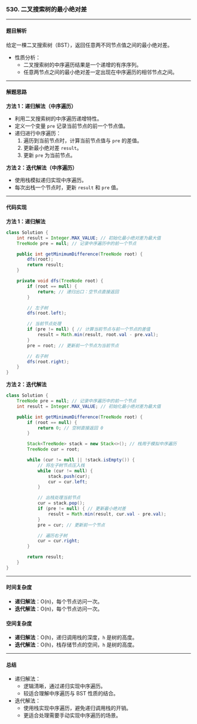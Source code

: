### **530. 二叉搜索树的最小绝对差**

------

#### **题目解析**

给定一棵二叉搜索树（BST），返回任意两不同节点值之间的最小绝对差。

- 性质分析：
  - 二叉搜索树的中序遍历结果是一个递增的有序序列。
  - 任意两节点之间的最小绝对差一定出现在中序遍历的相邻节点之间。

------

#### **解题思路**

**方法 1：递归解法（中序遍历）**

- 利用二叉搜索树的中序遍历递增特性。
- 定义一个变量 `pre` 记录当前节点的前一个节点值。
- 递归进行中序遍历：
  1. 遍历到当前节点时，计算当前节点值与 `pre` 的差值。
  2. 更新最小绝对差 `result`。
  3. 更新 `pre` 为当前节点。

**方法 2：迭代解法（中序遍历）**

- 使用栈模拟递归实现中序遍历。
- 每次出栈一个节点时，更新 `result` 和 `pre` 值。

------

#### **代码实现**

**方法 1：递归解法**

```java
class Solution {
    int result = Integer.MAX_VALUE; // 初始化最小绝对差为最大值
    TreeNode pre = null; // 记录中序遍历中的前一个节点

    public int getMinimumDifference(TreeNode root) {
        dfs(root);
        return result;
    }

    private void dfs(TreeNode root) {
        if (root == null) {
            return; // 递归出口：空节点直接返回
        }

        // 左子树
        dfs(root.left);

        // 当前节点处理
        if (pre != null) { // 计算当前节点与前一个节点的差值
            result = Math.min(result, root.val - pre.val);
        }
        pre = root; // 更新前一个节点为当前节点

        // 右子树
        dfs(root.right);
    }
}
```

**方法 2：迭代解法**

```java
class Solution {
    TreeNode pre = null; // 记录中序遍历中的前一个节点
    int result = Integer.MAX_VALUE; // 初始化最小绝对差为最大值

    public int getMinimumDifference(TreeNode root) {
        if (root == null) {
            return 0; // 空树直接返回 0
        }

        Stack<TreeNode> stack = new Stack<>(); // 栈用于模拟中序遍历
        TreeNode cur = root;

        while (cur != null || !stack.isEmpty()) {
            // 将左子树节点压入栈
            while (cur != null) {
                stack.push(cur);
                cur = cur.left;
            }

            // 出栈处理当前节点
            cur = stack.pop();
            if (pre != null) { // 更新最小绝对差
                result = Math.min(result, cur.val - pre.val);
            }
            pre = cur; // 更新前一个节点

            // 遍历右子树
            cur = cur.right;
        }

        return result;
    }
}
```

------

#### **时间复杂度**

- **递归解法**：O(n)，每个节点访问一次。
- **迭代解法**：O(n)，每个节点访问一次。

#### **空间复杂度**

- **递归解法**：O(h)，递归调用栈的深度，`h` 是树的高度。
- **迭代解法**：O(h)，栈存储节点的空间，`h` 是树的高度。

------

#### **总结**

- 递归解法：
  - 逻辑清晰，通过递归实现中序遍历。
  - 较适合理解中序遍历与 BST 性质的结合。
- 迭代解法：
  - 使用栈实现中序遍历，避免递归调用栈的开销。
  - 更适合处理需要手动实现中序遍历的场景。
